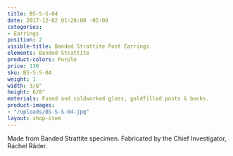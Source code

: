 ```yaml
---
title: BS-S-S-04
date: 2017-12-02 01:28:00 -05:00
categories:
- Earrings
position: 2
visible-title: Banded Strattite Post Earrings
elements: Banded Strattite
product-colors: Purple
price: 130
sku: BS-S-S-04
weight: 1
width: 3/8"
height: 6/8"
materials: Fused and coldworked glass, goldfilled posts & backs.
product-images:
- "/uploads/BS-S-S-04.jpg"
layout: shop-item
---
```


Made from Banded Strattite specimen. Fabricated by the Chief Investigator, Ráchel Räder.